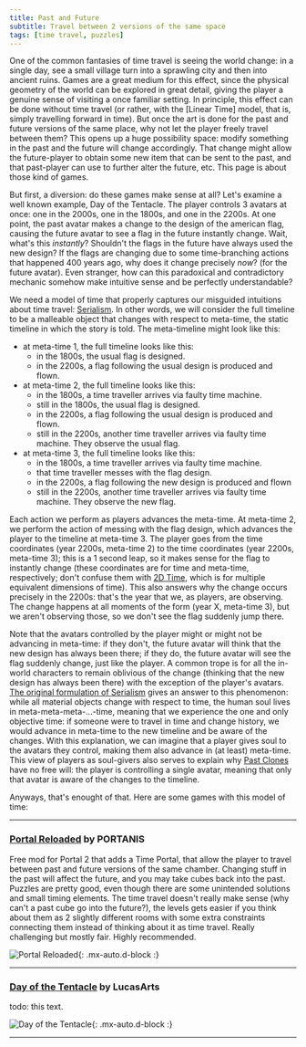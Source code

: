 ```yaml
---
title: Past and Future
subtitle: Travel between 2 versions of the same space 
tags: [time travel, puzzles]
---
```


One of the common fantasies of time travel is seeing the world change: in a single day, see a small village turn into a sprawling city and then
into ancient ruins. Games are a great medium for this effect, since the physical geometry of the world can be explored in great detail, giving 
the player a genuine sense of visiting a once familiar setting. In principle, this effect can be done without time travel (or rather, with the 
[Linear Time] model, that is, simply travelling forward in time).  But once the art is done for the past and future versions of the same place,
why not let the player freely travel between them? This opens up a huge possibility space: modify something in the past and the future will change
accordingly. That change might allow the future-player to obtain some new item that can be sent to the past, and that past-player can use to further
alter the future, etc. This page is about those kind of games.

But first, a diversion: do these games make sense at all? Let's examine a well known example, Day of the Tentacle. The player controls 3 avatars
at once: one in the 2000s, one in the 1800s, and one in the 2200s. At one point, the past avatar makes a change to the design of the american
flag, causing the future avatar to see a flag in the future instantly change. Wait, what's this _instantly_? Shouldn't the flags in the future have always used the new 
design? If the flags are changing due to some time-branching actions that happened 400 years ago, why does it change precisely _now_? (for the
future avatar). Even stranger, how can this paradoxical and contradictory mechanic somehow make intuitive sense and be perfectly understandable?

We need a model of time that properly captures our misguided intuitions about time travel: [Serialism](/time-genres/serialism). In other words, we will
consider the full timeline to be a malleable object that changes with respect to meta-time, the static timeline in which the story is told. The meta-timeline
might look like this:
 - at meta-time 1, the full timeline looks like this:
   - in the 1800s, the usual flag is designed.
   - in the 2200s, a flag following the usual design is produced and flown.
 - at meta-time 2, the full timeline looks like this:
   - in the 1800s, a time traveller arrives via faulty time machine.
   - still in the 1800s, the usual flag is designed.
   - in the 2200s, a flag following the usual design is produced and flown.
   - still in the 2200s, another time traveller arrives via faulty time machine. They observe the usual flag.
 - at meta-time 3, the full timeline looks like this:
   - in the 1800s, a time traveller arrives via faulty time machine.
   - that time traveller messes with the flag design.
   - in the 2200s, a flag following the new design is produced and flown
   - still in the 2200s, another time traveller arrives via faulty time machine. They observe the new flag.

Each action we perform as players advances the meta-time. At meta-time 2, we perform the action of messing with the flag design, which advances the
player to the timeline at meta-time 3. The player goes from the time coordinates (year 2200s, meta-time 2) to the time coordinates
(year 2200s, meta-time 3); this is a 1 second leap, so it makes sense for the flag to instantly change (these coordinates are for time and meta-time,
respectively; don't confuse them with [2D Time](/time-genres/2d-time), which is for multiple equivalent dimensions of time).
This also answers why the change occurs precisely in the 2200s: that's the year that we, as players, are observing. The change happens at all moments
of the form (year X, meta-time 3), but we aren't observing those, so we don't see the flag suddenly jump there. 

Note that the avatars controlled by the player might or might not be advancing in meta-time: if they don't, the future avatar will think that the new design has always been there; if they
do, the future avatar will see the flag suddenly change, just like the player. A common trope is for all the in-world characters to remain oblivious
of the change (thinking that the new design has always been there) with the exception of the player's avatars. [The original formulation of Serialism](https://en.wikipedia.org/wiki/An_Experiment_with_Time)
gives an answer to this phenomenon: while all material objects change with respect to time, the human soul lives in meta-meta-meta-...-time,
meaning that we experience the one and only objective time: if someone were to travel in time and change history, we would advance in meta-time to
the new timeline and be aware of the changes. With this explanation, we can imagine that a player gives soul to the avatars they control, making them
also advance in (at least) meta-time. This view of players as soul-givers also serves to explain why [Past Clones](/time-genres/past-clones) have no
free will: the player is controlling a single avatar, meaning that only that avatar is aware of the changes to the timeline. 

Anyways, that's enought of that. Here are some games with this model of time:

-----

### [Portal Reloaded](https://store.steampowered.com/app/1255980/Portal_Reloaded/) by PORTANIS

Free mod for Portal 2 that adds a Time Portal, that allow the player to travel between past and future versions of the same chamber. Changing stuff
in the past will affect the future, and you may take cubes back into the past. Puzzles are pretty good, even though there are some unintended solutions
and small timing elements. The time travel doesn't really make sense (why can't a past cube go into the future?), the levels gets easier if you think
about them as 2 slightly different rooms with some extra constraints connecting them instead of thinking about it as time travel. Really challenging
but mostly fair. Highly recommended.

![Portal Reloaded](https://cdn.akamai.steamstatic.com/steam/apps/1255980/ss_8613d0ae0307572e35295d15b091cf5d911a31cd.jpg){: .mx-auto.d-block :}

-----

### [Day of the Tentacle](https://store.steampowered.com/app/388210/Day_of_the_Tentacle_Remastered/) by LucasArts

todo: this text.

![Day of the Tentacle](https://cdn.akamai.steamstatic.com/steam/apps/388210/ss_a9f405ea5c4404e1063dec5b21a9bc9eb45d0353.jpg){: .mx-auto.d-block :}

-----
